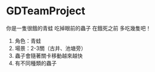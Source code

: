 # GDTeamProject

你是一隻很餓的青蛙 吃掉眼前的蟲子
在餓死之前 多吃幾隻吧！

1. 角色：青蛙
2. 場景：2-3關（古井、池塘旁）
3. 蟲子會隨著關卡移動越來越快
4. 有不同種類的蟲子